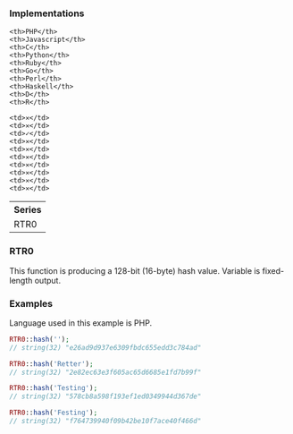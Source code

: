 ### Implementations

<table width="100%">
  <tr>
    <th width="100%">Series</th>
    
    <th>PHP</th>
    <th>Javascript</th>
    <th>C</th>
    <th>Python</th>
    <th>Ruby</th>
    <th>Go</th>
    <th>Perl</th>
    <th>Haskell</th>
    <th>D</th>
    <th>R</th>
  </tr>
  <tr>
    <td>RTR0</td>
    
    <td>✕</td>
    <td>✕</td>
    <td>✓</td>
    <td>✕</td>
    <td>✕</td>
    <td>✕</td>
    <td>✕</td>
    <td>✕</td>
    <td>✕</td>
    <td>✕</td>
  </tr>
</table>

### RTR0

This function is producing a 128-bit (16-byte) hash value. Variable is fixed-length output.

### Examples

Language used in this example is PHP.

```php
RTR0::hash('');
// string(32) "e26ad9d937e6309fbdc655edd3c784ad"

RTR0::hash('Retter');
// string(32) "2e82ec63e3f605ac65d6685e1fd7b99f"

RTR0::hash('Testing');
// string(32) "578cb8a598f193ef1ed0349944d367de"

RTR0::hash('Festing');
// string(32) "f764739940f09b42be10f7ace40f466d"
```

